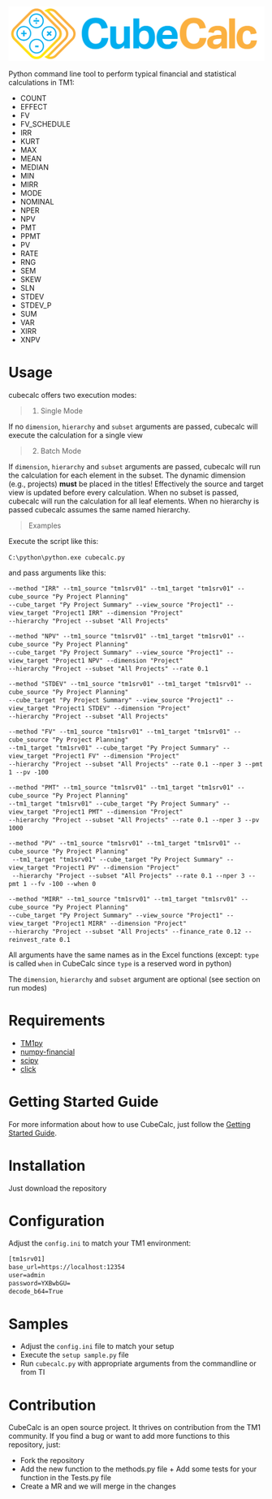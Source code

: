![](https://github.com/MariusWirtz/CubeCalc/blob/master/Images/logo.svg)

Python command line tool to perform typical financial and statistical calculations in TM1:

- COUNT
- EFFECT
- FV
- FV_SCHEDULE
- IRR
- KURT
- MAX
- MEAN
- MEDIAN
- MIN
- MIRR
- MODE
- NOMINAL
- NPER
- NPV
- PMT
- PPMT
- PV
- RATE
- RNG
- SEM
- SKEW
- SLN
- STDEV
- STDEV_P
- SUM
- VAR
- XIRR
- XNPV

# Usage

cubecalc offers two execution modes:

> 1. Single Mode

If no `dimension`, `hierarchy` and `subset` arguments are passed, cubecalc will execute the calculation for a single
view

> 2. Batch Mode

If `dimension`, `hierarchy` and `subset` arguments are passed, cubecalc will run the calculation for each element in the
subset. The dynamic dimension (e.g., projects) **must** be placed in the titles! Effectively the source and target view
is updated before every calculation. When no subset is passed, cubecalc will run the calculation for all leaf elements.
When no hierarchy is passed cubecalc assumes the same named hierarchy.

> Examples

Execute the script like this:

`C:\python\python.exe cubecalc.py `

and pass arguments like this:

``` 
--method "IRR" --tm1_source "tm1srv01" --tm1_target "tm1srv01" --cube_source "Py Project Planning" 
--cube_target "Py Project Summary" --view_source "Project1" --view_target "Project1 IRR" --dimension "Project" 
--hierarchy "Project --subset "All Projects"
```

```
--method "NPV" --tm1_source "tm1srv01" --tm1_target "tm1srv01" --cube_source "Py Project Planning" 
--cube_target "Py Project Summary" --view_source "Project1" --view_target "Project1 NPV" --dimension "Project" 
--hierarchy "Project --subset "All Projects" --rate 0.1
```

```
--method "STDEV" --tm1_source "tm1srv01" --tm1_target "tm1srv01" --cube_source "Py Project Planning" 
--cube_target "Py Project Summary" --view_source "Project1" --view_target "Project1 STDEV" --dimension "Project" 
--hierarchy "Project --subset "All Projects"
```

```
--method "FV" --tm1_source "tm1srv01" --tm1_target "tm1srv01" --cube_source "Py Project Planning" 
--tm1_target "tm1srv01" --cube_target "Py Project Summary" --view_target "Project1 FV" --dimension "Project" 
--hierarchy "Project --subset "All Projects" --rate 0.1 --nper 3 --pmt 1 --pv -100
```

```
--method "PMT" --tm1_source "tm1srv01" --tm1_target "tm1srv01" --cube_source "Py Project Planning" 
--tm1_target "tm1srv01" --cube_target "Py Project Summary" --view_target "Project1 PMT" --dimension "Project" 
--hierarchy "Project --subset "All Projects" --rate 0.1 --nper 3 --pv 1000
```

```
--method "PV" --tm1_source "tm1srv01" --tm1_target "tm1srv01" --cube_source "Py Project Planning" 
 --tm1_target "tm1srv01" --cube_target "Py Project Summary" --view_target "Project1 PV" --dimension "Project" 
 --hierarchy "Project --subset "All Projects" --rate 0.1 --nper 3 --pmt 1 --fv -100 --when 0
```

```
--method "MIRR" --tm1_source "tm1srv01" --tm1_target "tm1srv01" --cube_source "Py Project Planning" 
--cube_target "Py Project Summary" --view_source "Project1" --view_target "Project1 MIRR" --dimension "Project" 
--hierarchy "Project --subset "All Projects" --finance_rate 0.12 --reinvest_rate 0.1
```

All arguments have the same names as in the Excel functions (except: `type` is called `when` in CubeCalc since `type` is
a reserved word in python)

The `dimension`, `hierarchy` and `subset` argument are optional (see section on run modes)

# Requirements

- [TM1py](https://github.com/cubewise-code/TM1py)
- [numpy-financial](https://github.com/numpy/numpy-financial)
- [scipy](https://github.com/scipy/scipy)
- [click](https://github.com/pallets/click/)

# Getting Started Guide

For more information about how to use CubeCalc, just follow
the [Getting Started Guide](https://code.cubewise.com/tm1py-help-content/getting-started-with-cubecalc).

# Installation

Just download the repository

# Configuration

Adjust the `config.ini` to match your TM1 environment:

```
[tm1srv01]
base_url=https://localhost:12354
user=admin
password=YXBwbGU=
decode_b64=True
```

# Samples

- Adjust the `config.ini` file to match your setup
- Execute the `setup sample.py` file
- Run `cubecalc.py` with appropriate arguments from the commandline or from TI

# Contribution

CubeCalc is an open source project. It thrives on contribution from the TM1 community. If you find a bug or want to add
more functions to this repository, just:

- Fork the repository
- Add the new function to the methods.py file + Add some tests for your function in the Tests.py file
- Create a MR and we will merge in the changes






